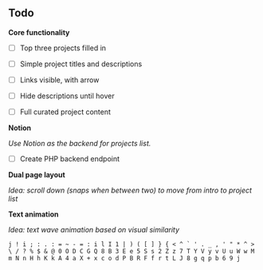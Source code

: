 
## Todo

**Core functionality**

- [ ] Top three projects filled in
- [ ] Simple project titles and descriptions
- [ ] Links visible, with arrow
- [ ] Hide descriptions until hover
- [ ] Full curated project content


**Notion**

*Use Notion as the backend for projects list.*

- [ ] Create PHP backend endpoint



**Dual page layout**

*Idea: scroll down (snaps when between two) to move from intro to project list*


**Text animation**

*Idea: text wave animation based on visual similarity*

``` plaintext
j ! i ; : . : = ~ - = : i l I 1 | ) ( [ ] } { < ^ ` ' . _ , ' " * ^ > \ / ? % $ & @ 0 O D C G Q 8 B 3 E e 5 S s 2 Z z 7 T Y V y v U u W w M m N n H h K k A 4 a X + x c o d P B R F f r t L J 8 g q p b 6 9 j
```